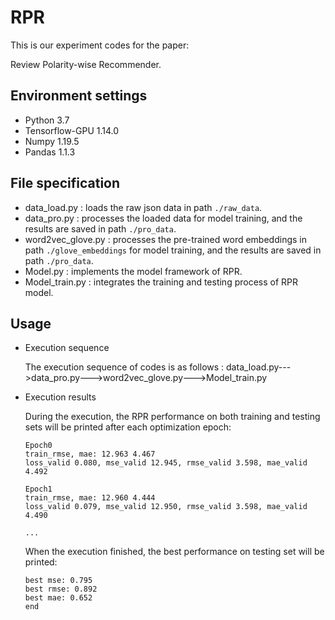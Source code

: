 # RPR

This is our experiment codes for the paper:

Review Polarity-wise Recommender.

## Environment settings
* Python 3.7
* Tensorflow-GPU 1.14.0
* Numpy 1.19.5
* Pandas 1.1.3

## File specification
* data_load.py : loads the raw json data in path `./raw_data`.
* data_pro.py : processes the loaded data for model training, and the results are saved in path `./pro_data`.
* word2vec_glove.py : processes the pre-trained word embeddings in path `./glove_embeddings` for model training, and the results are saved in path `./pro_data`.
* Model.py : implements the model framework of RPR.
* Model_train.py : integrates the training and testing process of RPR model.

## Usage
* Execution sequence

  The execution sequence of codes is as follows : data_load.py--->data_pro.py--->word2vec_glove.py--->Model_train.py
  
* Execution results

  During the execution, the RPR performance on both training and testing sets will be printed after each optimization epoch:
  
  ```
  Epoch0
  train_rmse, mae: 12.963 4.467
  loss_valid 0.080, mse_valid 12.945, rmse_valid 3.598, mae_valid 4.492

  Epoch1
  train_rmse, mae: 12.960 4.444
  loss_valid 0.079, mse_valid 12.950, rmse_valid 3.598, mae_valid 4.490
  
  ...
  ```
  
  When the execution finished, the best performance on testing set will be printed:
  
  ```
  best mse: 0.795
  best rmse: 0.892
  best mae: 0.652
  end
  ```
